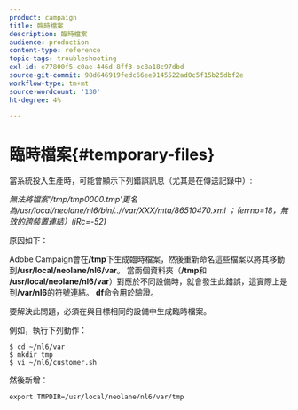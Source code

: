 ```yaml
---
product: campaign
title: 臨時檔案
description: 臨時檔案
audience: production
content-type: reference
topic-tags: troubleshooting
exl-id: e77800f5-c0ae-446d-8ff3-bc8a18c97dbd
source-git-commit: 98d646919fedc66ee9145522ad0c5f15b25dbf2e
workflow-type: tm+mt
source-wordcount: '130'
ht-degree: 4%

---
```


# 臨時檔案{#temporary-files}

當系統投入生產時，可能會顯示下列錯誤訊息（尤其是在傳送記錄中）:

*無法將檔案&#39;/tmp/tmp0000.tmp&#39;更名為/usr/local/neolane/nl6/bin/..//var/XXX/mta/86510470.xml ；（errno=18，無效的跨裝置連結）(iRc=-52)*

原因如下：

Adobe Campaign會在&#x200B;**/tmp**&#x200B;下生成臨時檔案，然後重新命名這些檔案以將其移動到&#x200B;**/usr/local/neolane/nl6/var**。 當兩個資料夾（**/tmp**&#x200B;和&#x200B;**/usr/local/neolane/nl6/var**）對應於不同設備時，就會發生此錯誤，這實際上是到&#x200B;**/var/nl6**&#x200B;的符號連結。 **df**&#x200B;命令用於驗證。

要解決此問題，必須在與目標相同的設備中生成臨時檔案。

例如，執行下列動作：

```
$ cd ~/nl6/var
$ mkdir tmp
$ vi ~/nl6/customer.sh
```

然後新增：

```
export TMPDIR=/usr/local/neolane/nl6/var/tmp 
```
